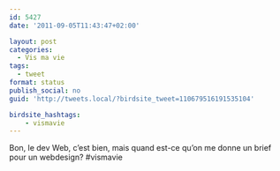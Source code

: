 ```yaml
---
id: 5427
date: '2011-09-05T11:43:47+02:00'

layout: post
categories:
  - Vis ma vie
tags:
  - tweet
format: status
publish_social: no
guid: 'http://tweets.local/?birdsite_tweet=110679516191535104'

birdsite_hashtags:
    - vismavie
---
```


Bon, le dev Web, c’est bien, mais quand est-ce qu’on me donne un brief pour un webdesign? #vismavie